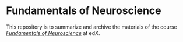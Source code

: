 # Fundamentals of Neuroscience

This repository is to summarize and archive the materials of the course [_Fundamentals of Neuroscience_](https://www.harvardonline.harvard.edu/course/fundamentals-neuroscience) at edX.